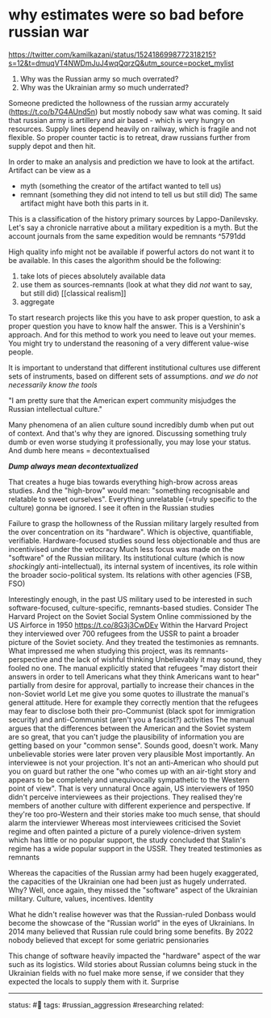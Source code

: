# why estimates were so bad before russian war

https://twitter.com/kamilkazani/status/1524186998772318215?s=12&t=dmuqVT4NWDmJuJ4wqQqrzQ&utm_source=pocket_mylist

1. Why was the Russian army so much overrated? 
2. Why was the Ukrainian army so much underrated?

Someone predicted the hollowness of the russian army accurately (https://t.co/b7G4AUnd5n) but mostly nobody saw what was coming. It said that russian army is artillery and air based - which is very hungry on resources. Supply lines depend heavily on railway, which is fragile and not flexible.
So proper counter tactic is to retreat, draw russians further from supply depot and then hit.

In order to make an analysis and prediction we have to look at the artifact.
Artifact can be view as a 
 - myth (something the creator of the artifact wanted to tell us)
 - remnant (something they did not intend to tell us but still did)
The same artifact might have both this parts in it.

This is a classification of the history primary sources by Lappo-Danilevsky.
Let's say a chronicle narrative about a military expedition is a myth. But the account journals from the same expedition would be remnants ^5791dd


High quality info might not be available if powerful actors do not want it to be available. 
In this cases the algorithm should be the following:
1) take lots of pieces absolutely available data 
2) use them as sources-remnants (look at what they did *not* want to say, but still did) [[classical realism]] 
3) aggregate

To start research projects like this you have to ask proper question, to ask a proper question you have to know half the answer. This is a Vershinin's approach. 
And for this method to work you need to leave out your memes. You might try to understand the reasoning of a very different value-wise people.

It is important to understand that different institutional cultures use different sets of instruments, based on different sets of assumptions.
*and we do not necessarily know the tools*

"I am pretty sure that the American expert community misjudges the Russian intellectual culture."

Many phenomena of an alien culture sound incredibly dumb when put out of context. And that's why they are ignored. Discussing something truly dumb or even worse studying it professionally, you may lose your status. And dumb here means = decontextualised

***Dump always mean decontextualized***

That creates a huge bias towards everything high-brow across areas studies. And the "high-brow" would mean: "something recognisable and relatable to sweet ourselves". Everything unrelatable (=truly specific to the culture) gonna be ignored. I see it often in the Russian studies

Failure to grasp the hollowness of the Russian military largely resulted from the over concentration on its "hardware". Which is objective, quantifiable, verifiable. Hardware-focused studies sound less objectionable and thus are incentivised under the vetocracy
Much less focus was made on the "software" of the Russian military. Its institutional culture (which is now *shockingly* anti-intellectual), its internal system of incentives, its role within the broader socio-political system. Its relations with other agencies (FSB, FSO)

Interestingly enough, in the past US military used to be interested in such software-focused, culture-specific, remnants-based studies. Consider The Harvard Project on the Soviet Social System Online commissioned by the US Airforce in 1950 https://t.co/8G3j3CwDEv
Within the Harvard Project they interviewed over 700 refugees from the USSR to paint a broader picture of the Soviet society. And they treated the testimonies as remnants. What impressed me when studying this project, was its remnants-perspective and the lack of wishful thinking
Unbelievably it may sound, they fooled no one. The manual explicitly stated that refugees "may distort their answers in order to tell Americans what they think Americans want to hear" partially from desire for approval, partially to increase their chances in the non-Soviet world
Let me give you some quotes to illustrate the manual's general attitude. Here for example they correctly mention that the refugees may fear to disclose both their pro-Communist (black spot for immigration security) and anti-Communist (aren't you a fascist?) activities
The manual argues that the differences between the American and the Soviet system are so great, that you can't judge the plausibility of information you are getting based on your "common sense". Sounds good, doesn't work. Many unbelievable stories were later proven very plausible
Most importantly. An interviewee is not your projection. It's not an anti-American who should put you on guard but rather the one "who comes up with an air-tight story and appears to be completely and unequivocally sympathetic to the Western point of view". That is very unnatural
Once again, US interviewers of 1950 didn't perceive interviewees as their projections. They realised they're members of another culture with different experience and perspective. If they're too pro-Western and their stories make too much sense, that should alarm the interviewer
Whereas most interviewees criticised the Soviet regime and often painted a picture of a purely violence-driven system which has little or no popular support, the study concluded that Stalin's regime has a wide popular support in the USSR. They treated testimonies as remnants

Whereas the capacities of the Russian army had been hugely exaggerated, the capacities of the Ukrainian one had been just as hugely underrated. Why? Well, once again, they missed the "software" aspect of the Ukrainian military. Culture, values, incentives. Identity


What he didn't realise however was that the Russian-ruled Donbass would become the showcase of the "Russian world" in the eyes of Ukrainians. In 2014 many believed that Russian rule could bring some benefits. By 2022 nobody believed that except for some geriatric pensionaries

This change of software heavily impacted the "hardware" aspect of the war such as its logistics. Wild stories about Russian columns being stuck in the Ukrainian fields with no fuel make more sense, if we consider that they expected the locals to supply them with it. Surprise



---
status: #🌱
tags: #russian_aggression #researching
related: 